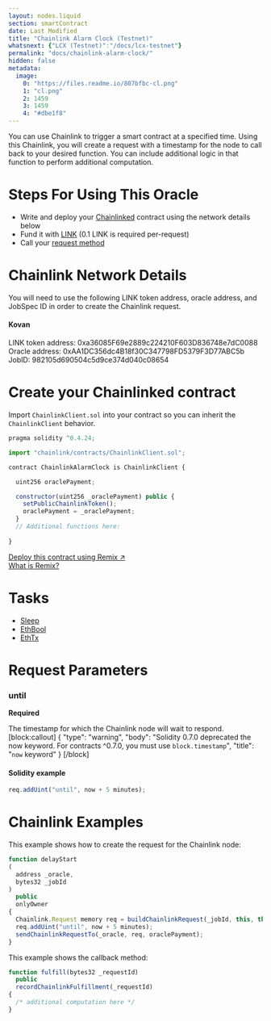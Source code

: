 ```yaml
---
layout: nodes.liquid
section: smartContract
date: Last Modified
title: "Chainlink Alarm Clock (Testnet)"
whatsnext: {"LCX (Testnet)":"/docs/lcx-testnet"}
permalink: "docs/chainlink-alarm-clock/"
hidden: false
metadata: 
  image: 
    0: "https://files.readme.io/807bfbc-cl.png"
    1: "cl.png"
    2: 1459
    3: 1459
    4: "#dbe1f8"
---
```

You can use Chainlink to trigger a smart contract at a specified time. Using this Chainlink, you will create a request with a timestamp for the node to call back to your desired function. You can include additional logic in that function to perform additional computation.

# Steps For Using This Oracle

- Write and deploy your [Chainlinked](../example-walkthrough)  contract using the network details below
- Fund it with [LINK](../link-token-contracts) (0.1 LINK is required per-request)
- Call your [request method](#section-chainlink-examples) 

# Chainlink Network Details

You will need to use the following LINK token address, oracle address, and JobSpec ID in order to create the Chainlink request.


#### Kovan
LINK token address: 0xa36085F69e2889c224210F603D836748e7dC0088
Oracle address: 0xAA1DC356dc4B18f30C347798FD5379F3D77ABC5b
JobID:  982105d690504c5d9ce374d040c08654

# Create your Chainlinked contract

Import `ChainlinkClient.sol` into your contract so you can inherit the `ChainlinkClient` behavior.

```javascript
pragma solidity ^0.4.24;

import "chainlink/contracts/ChainlinkClient.sol";

contract ChainlinkAlarmClock is ChainlinkClient {

  uint256 oraclePayment;

  constructor(uint256 _oraclePayment) public {
    setPublicChainlinkToken();
    oraclePayment = _oraclePayment;
  }
  // Additional functions here:
  
}
```

<div class="row cl-button-container">
  <div class="col-xs-12 col-md-12">
  <a href="https://remix.ethereum.org/#gist=e71aab73726c5a2f99ee00c1a70cfef8&optimize=true&version=soljson-v0.6.12+commit.27d51765.js&evmVersion=null&runs=200" target="_blank" class="cl-button--ghost solidity-tracked">Deploy this contract using Remix ↗</a>
  </div>
  <div class="col-xs-12 col-md-12">
    <a href="../deploy-your-first-contract" title="">What is Remix?</a>
  </div>
</div>

# Tasks

- [Sleep](../adapters#sleep)
- [EthBool](../adapters#ethbool)
- [EthTx](../adapters#ethtx)

# Request Parameters

### until

**Required**

The timestamp for which the Chainlink node will wait to respond.
[block:callout]
{
  "type": "warning",
  "body": "Solidity 0.7.0 deprecated the now keyword. For contracts ^0.7.0, you must use `block.timestamp`",
  "title": "`now` keyword"
}
[/block]
#### Solidity example

```javascript
req.addUint("until", now + 5 minutes);
```

# Chainlink Examples

This example shows how to create the request for the Chainlink node:

```javascript
function delayStart
(
  address _oracle,
  bytes32 _jobId
)
  public
  onlyOwner
{
  Chainlink.Request memory req = buildChainlinkRequest(_jobId, this, this.fulfill.selector);
  req.addUint("until", now + 5 minutes);
  sendChainlinkRequestTo(_oracle, req, oraclePayment);
}
```

This example shows the callback method:

```javascript
function fulfill(bytes32 _requestId)
  public
  recordChainlinkFulfillment(_requestId)
{
  /* additional computation here */
}
```